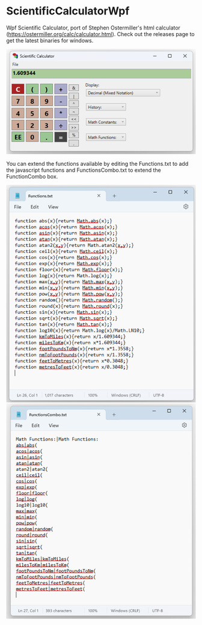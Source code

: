 # ScientificCalculatorWpf
Wpf Scientific Calculator, port of Stephen Ostermiller's html calculator (https://ostermiller.org/calc/calculator.html).
Check out the releases page to get the latest binaries for windows.

![ScientificCalculatorWpf](ScientificCalculator.png)

You can extend the functions available by editing the Functions.txt to add the javascript functions and FunctionsCombo.txt to extend the FunctionCombo box.

![Functions.txt to extend](Functions.png)
![Functions Combo to extend](FunctionsCombo.png)

